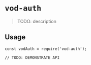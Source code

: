 # `vod-auth`

> TODO: description

## Usage

```
const vodAuth = require('vod-auth');

// TODO: DEMONSTRATE API
```
